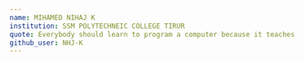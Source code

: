 ```yaml
---
name: MIHAMED NIHAJ K
institution: SSM POLYTECHNEIC COLLEGE TIRUR
quote: Everybody should learn to program a computer because it teaches you how to think
github_user: NHJ-K
---
```

